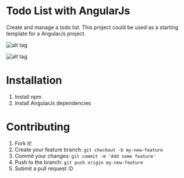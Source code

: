 # Todo List with AngularJs

Create and manage a todo list. This project could be used as a starting template for a AngularJs project. 

![alt tag](http://s32.postimg.org/qsz7f4k05/todolist2.png)

![alt tag](http://s32.postimg.org/4n1tqijb9/todolist1.png)


# Installation

1. Install npm
2. Install AngularJs dependencies

# Contributing

1. Fork it!
2. Create your feature branch: `git checkout -b my-new-feature`
3. Commit your changes: `git commit -m 'Add some feature'`
4. Push to the branch: `git push origin my-new-feature`
5. Submit a pull request :D
